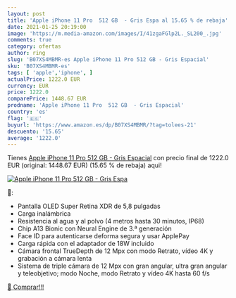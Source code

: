 ```yaml
---
layout: post
title: 'Apple iPhone 11 Pro  512 GB  - Gris Espa al 15.65 % de rebaja'
date: 2021-01-25 20:19:00
image: 'https://m.media-amazon.com/images/I/41zgaFGlp2L._SL200_.jpg'
comments: true
category: ofertas
author: ring
slug: 'B07XS4MBMR-es Apple iPhone 11 Pro 512 GB - Gris Espacial'
sku: 'B07XS4MBMR-es'
tags: [ 'apple','iphone', ]
actualPrice: 1222.0 EUR
currency: EUR
price: 1222.0
comparePrice: 1448.67 EUR
prodname: 'Apple iPhone 11 Pro  512 GB  - Gris Espacial'
country: 'es'
flag: '🇪🇸'
buyurl: 'https://www.amazon.es/dp/B07XS4MBMR/?tag=tolees-21'
descuento: '15.65'
average: '1222.0'
---
```


Tienes [Apple iPhone 11 Pro  512 GB  - Gris Espacial](https://www.amazon.es/dp/B07XS4MBMR/?tag=tolees-21) con precio final de  1222.0 EUR (original: 1448.67 EUR) (15.65 %  de rebaja) aqui!

[![Apple iPhone 11 Pro  512 GB  - Gris Espa](https://m.media-amazon.com/images/I/41zgaFGlp2L._SL200_.jpg)](https://www.amazon.es/dp/B07XS4MBMR/?tag=tolees-21)

🔎:

- Pantalla OLED Super Retina XDR de 5,8 pulgadas
- Carga inalámbrica
- Resistencia al agua y al polvo (4 metros hasta 30 minutos, IP68)
- Chip A13 Bionic con Neural Engine de 3.ª generación
- Face ID para autenticarse deforma segura y usar ApplePay
- Carga rápida con el adaptador de 18W incluido
- Cámara frontal TrueDepth de 12 Mpx con modo Retrato, vídeo 4K y grabación a cámara lenta
- Sistema de triple cámara de 12 Mpx con gran angular, ultra gran angular y teleobjetivo; modo Noche, modo Retrato y vídeo 4K hasta 60 f/s

[🛒 Comprar!!!](https://www.amazon.es/dp/B07XS4MBMR/?tag=tolees-21)
